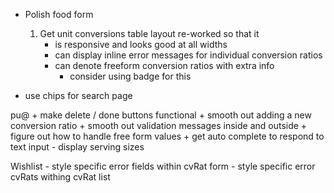 * Polish food form
    1. Get unit conversions table layout re-worked so that it
        * is responsive and looks good at all widths
        * can display inline error messages for individual conversion ratios
        * can denote freeform conversion ratios with extra info
            * consider using badge for this

* use chips for search page

pu@ + make delete / done buttons functional
    + smooth out adding a new conversion ratio
    + smooth out validation messages inside and outside
    + figure out how to handle free form values
    + get auto complete to respond to text input
    - display serving sizes



Wishlist
    - style specific error fields within cvRat form
    - style specific error cvRats withing cvRat list


